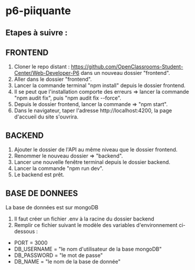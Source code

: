 # p6-piiquante

## Etapes à suivre :

## FRONTEND
1. Cloner le repo distant : https://github.com/OpenClassrooms-Student-Center/Web-Developer-P6 dans un nouveau dossier "frontend".
2. Aller dans le dossier "frontend".
3. Lancer la commande terminal "npm install" depuis le dossier frontend.
4. Il se peut que l'installation comporte des erreurs => lancer la commande "npm audit fix", puis "npm audit fix --force".
5. Depuis le dossier frontend, lancer la commande => "npm start".
4. Dans le navigateur, taper l'adresse http://localhost:4200, la page d'accueil du site s'ouvrira.

## BACKEND
1. Ajouter le dossier de l'API au même niveau que le dossier frontend.
2. Renommer le nouveau dossier => "backend".
3. Lancer une nouvelle fenêtre terminal depuis le dossier backend.
4. Lancer la commande "npm run dev".
5. Le backend est prêt.

## BASE DE DONNEES
La base de données est sur mongoDB
1. Il faut créer un fichier .env à la racine du dossier backend
2. Remplir ce fichier suivant le modèle des variables d'environnement ci-dessous :

- PORT = 3000
- DB_USERNAME = "le nom d'utilisateur de la base mongoDB"
- DB_PASSWORD = "le mot de passe"
- DB_NAME = "le nom de la base de donnée"

